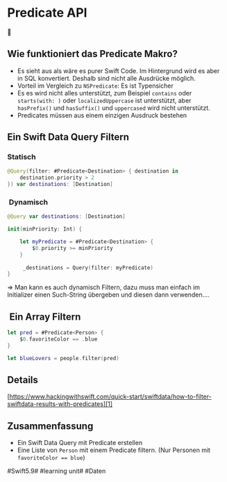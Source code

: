 # Predicate API
🔎


## Wie funktioniert das Predicate Makro?

- Es sieht aus als wäre es purer Swift Code. Im Hintergrund wird es aber in SQL konvertiert. Deshalb sind nicht alle Ausdrücke möglich.
- Vorteil im Vergleich zu `NSPredicate`: Es ist Typensicher
- Es es wird nicht alles unterstützt, zum Beispiel `contains` oder `starts(with: )` oder `localizedUppercase` ist unterstützt, aber `hasPrefix()` und `hasSuffix()` und `uppercased` wird nicht unterstützt.
- Predicates müssen aus einem einzigen Ausdruck bestehen

## Ein Swift Data Query Filtern

### Statisch
```swift
@Query(filter: #Predicate<Destination> { destination in
    destination.priority > 2
}) var destinations: [Destination]
```

###  Dynamisch
```swift
@Query var destinations: [Destination]

init(minPriority: Int) {

	let myPredicate = #Predicate<Destination> {
		$0.priority >= minPriority
	}
	
	 _destinations = Query(filter: myPredicate)
}
```

=\> Man kann es auch dynamisch Filtern, dazu muss man einfach im Initializer einen Such-String übergeben und diesen dann verwenden....

##  Ein Array Filtern

```swift
let pred = #Predicate<Person> {
    $0.favoriteColor == .blue
}
```

```swift
let blueLovers = people.filter(pred)
```


## Details
[https://www.hackingwithswift.com/quick-start/swiftdata/how-to-filter-swiftdata-results-with-predicates][1]


## Zusammenfassung
- Ein Swift Data Query mit Predicate erstellen
- Eine Liste von `Person` mit einem Predicate filtern. (Nur Personen mit `favoriteColor == blue`)

[1]:	https://www.hackingwithswift.com/quick-start/swiftdata/how-to-filter-swiftdata-results-with-predicates

#Swift5.9# #learning unit# #Daten